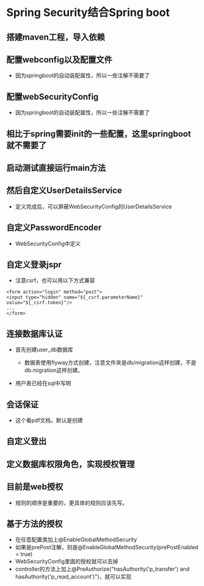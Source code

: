 # Spring Security结合Spring boot

## 搭建maven工程，导入依赖

## 配置webconfig以及配置文件
- 因为springboot的自动装配属性，所以一些注解不需要了

## 配置webSecurityConfig
- 因为springboot的自动装配属性，所以一些注解不需要了

## 相比于spring需要init的一些配置，这里springboot就不需要了

## 启动测试直接运行main方法

## 然后自定义UserDetailsService
- 定义完成后，可以屏蔽WebSecurityConfig的UserDetailsService

## 自定义PasswordEncoder
- WebSecurityConfig中定义

## 自定义登录jspr
- 注意csrf，也可以用以下方式兼容
```text
<form action="login" method="post">
<input type="hidden" name="${_csrf.parameterName}" value="${_csrf.token}"/>
...
</form>
```

## 连接数据库认证

- 首先创建user_db数据库

   - 数据表使用flyway方式创建，注意文件夹是db/migration这样创建，不是db.migration这样创建。
   
- 用户表已经在sql中写明

## 会话保证
- 这个看pdf文档，默认是创建

## 自定义登出

## 定义数据库权限角色，实现授权管理

## 目前是web授权

- 规则的顺序是重要的，更具体的规则应该先写。

## 基于方法的授权

- 在任意配置类加上@EnableGlobalMethodSecurity
- 如果是prePost注解，则是@EnableGlobalMethodSecurity(prePostEnabled = true)
- WebSecurityConfig里面的授权就可以去掉
- controller的方法上加上@PreAuthorize("hasAuthority('p_transfer') and hasAuthority('p_read_account')")，就可以实现
